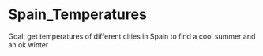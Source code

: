 # Spain_Temperatures
Goal: get temperatures of different cities in Spain to find a cool summer and an ok winter

